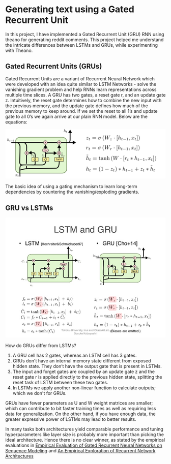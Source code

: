 # Generating text using a Gated Recurrent Unit

In this project, I have implemented a Gated Recurrent Unit (GRU) RNN using theano for generating reddit comments. This project helped me understand the intricate differences between LSTMs and GRUs, while experimenting with Theano.

## Gated Recurrent Units (GRUs)

Gated Recurrent Units are a variant of Recurrent Neural Network which were developed with an idea quite similar to LSTM Networks - solve the vanishing gradient problem and help RNNs learn representations across multiple time slices. A GRU has two gates, a reset gate r, and an update gate z.  Intuitively, the reset gate determines how to combine the new input with the previous memory, and the update gate defines how much of the previous memory to keep around. If we set the reset to all 1’s and  update gate to all 0’s we again arrive at our plain RNN model. Below are the equations: 

 ![Image](https://github.com/darshanbagul/Reddit_comment_generator/blob/master/images/GRU.png)
          
The basic idea of using a gating mechanism to learn long-term dependencies by countering the vanishing/exploding gradients.

## GRU vs LSTMs

![Image](https://github.com/darshanbagul/Reddit_comment_generator/blob/master/images/gru_vs_lstm.jpg)

How do GRUs differ from LSTMs?
  1. A GRU cell has 2 gates, whereas an LSTM cell has 3 gates.
  2. GRUs don't have an internal memory state different from exposed hidden state. They don’t have the output gate that is present in LSTMs.
  3. The input and forget gates are coupled by an update gate z and the reset gate r is applied directly to the previous hidden state, splitting the reset task of LSTM between these two gates.
  4. In LSTMs we apply another non-linear function to calculate outputs; which we don't for GRUs.
  
GRUs have fewer parameters as U and W weight matrices are smaller; which can contribute to bit faster training times as well as requiring less data for generalization. On the other hand, if you have enough data, the greater expressive power of LSTMs may lead to better results.

In many tasks both architectures yield comparable performance and tuning hyperparameters like layer size is probably more important than picking the ideal architecture. Hence there is no clear winner, as stated by the empirical evaluations in [Empirical Evaluation of Gated Recurrent Neural Networks on Sequence Modeling](https://arxiv.org/abs/1412.3555)  and [An Empirical Exploration of Recurrent Network Architectures](http://proceedings.mlr.press/v37/jozefowicz15.pdf)
